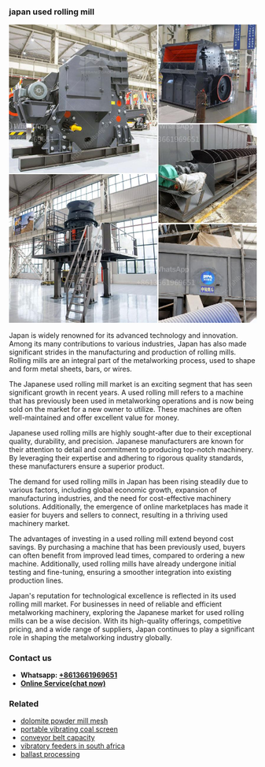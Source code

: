<h3>japan used rolling mill</h3><img src='1708586968.jpg' alt=''><p>Japan is widely renowned for its advanced technology and innovation. Among its many contributions to various industries, Japan has also made significant strides in the manufacturing and production of rolling mills. Rolling mills are an integral part of the metalworking process, used to shape and form metal sheets, bars, or wires.</p><p>The Japanese used rolling mill market is an exciting segment that has seen significant growth in recent years. A used rolling mill refers to a machine that has previously been used in metalworking operations and is now being sold on the market for a new owner to utilize. These machines are often well-maintained and offer excellent value for money.</p><p>Japanese used rolling mills are highly sought-after due to their exceptional quality, durability, and precision. Japanese manufacturers are known for their attention to detail and commitment to producing top-notch machinery. By leveraging their expertise and adhering to rigorous quality standards, these manufacturers ensure a superior product.</p><p>The demand for used rolling mills in Japan has been rising steadily due to various factors, including global economic growth, expansion of manufacturing industries, and the need for cost-effective machinery solutions. Additionally, the emergence of online marketplaces has made it easier for buyers and sellers to connect, resulting in a thriving used machinery market.</p><p>The advantages of investing in a used rolling mill extend beyond cost savings. By purchasing a machine that has been previously used, buyers can often benefit from improved lead times, compared to ordering a new machine. Additionally, used rolling mills have already undergone initial testing and fine-tuning, ensuring a smoother integration into existing production lines.</p><p>Japan's reputation for technological excellence is reflected in its used rolling mill market. For businesses in need of reliable and efficient metalworking machinery, exploring the Japanese market for used rolling mills can be a wise decision. With its high-quality offerings, competitive pricing, and a wide range of suppliers, Japan continues to play a significant role in shaping the metalworking industry globally.</p><h3>Contact us</h3><ul><li><strong>Whatsapp:&nbsp;<a href="https://wa.me/8613661969651">+8613661969651</a></strong></li><li><a href="https://swt.shibang-china.com/?git&amp;zhl&amp;japan used rolling mill"><strong>Online Service(chat now)</strong></a></li></ul><h3>Related</h3><ul><li><a href='dolomite powder mill mesh.md'>dolomite powder mill mesh</a></li><li><a href='portable vibrating coal screen.md'>portable vibrating coal screen</a></li><li><a href='conveyor belt capacity.md'>conveyor belt capacity</a></li><li><a href='vibratory feeders in south africa.md'>vibratory feeders in south africa</a></li><li><a href='ballast processing.md'>ballast processing</a></li></ul>